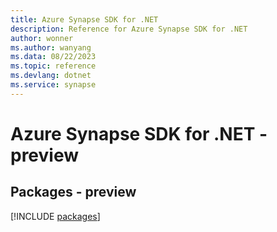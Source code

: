 ```yaml
---
title: Azure Synapse SDK for .NET
description: Reference for Azure Synapse SDK for .NET
author: wonner
ms.author: wanyang
ms.data: 08/22/2023
ms.topic: reference
ms.devlang: dotnet
ms.service: synapse
---
```

# Azure Synapse SDK for .NET - preview
## Packages - preview
[!INCLUDE [packages](synapse-index.md)]